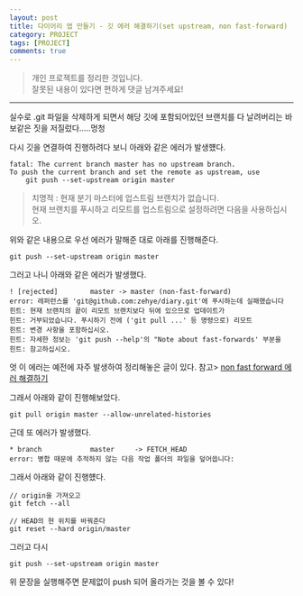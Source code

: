 ```yaml
---
layout: post
title: 다이어리 앱 만들기 - 깃 에러 해결하기(set upstream, non fast-forward)
category: PROJECT
tags: [PROJECT]
comments: true
---
```


> 개인 프로젝트를 정리한 것입니다.     
잘못된 내용이 있다면 편하게 댓글 남겨주세요!    

<hr>

실수로 .git 파일을 삭제하게 되면서 해당 깃에 포함되어있던 브랜치를 다 날려버리는 바보같은 짓을 저질렀다.....멍청

다시 깃을 연결하여 진행하려다 보니 아래와 같은 에러가 발생헀다.

```
fatal: The current branch master has no upstream branch.
To push the current branch and set the remote as upstream, use
    git push --set-upstream origin master
```

> 치명적 : 현재 분기 마스터에 업스트림 브랜치가 없습니다.        
현재 브랜치를 푸시하고 리모트를 업스트림으로 설정하려면 다음을 사용하십시오.

위와 같은 내용으로 우선 에러가 말해준 대로 아래를 진행해준다.

```
git push --set-upstream origin master
```

그러고 나니 아래와 같은 에러가 발생했다.

```
! [rejected]        master -> master (non-fast-forward)
error: 레퍼런스를 'git@github.com:zehye/diary.git'에 푸시하는데 실패했습니다
힌트: 현재 브랜치의 끝이 리모트 브랜치보다 뒤에 있으므로 업데이트가
힌트: 거부되었습니다. 푸시하기 전에 ('git pull ...' 등 명령으로) 리모트
힌트: 변경 사항을 포함하십시오.
힌트: 자세한 정보는 'git push --help'의 "Note about fast-forwards' 부분을
힌트: 참고하십시오.
```

엇 이 에러는 예전에 자주 발생하여 정리해놓은 글이 있다. 참고> [non fast forward 에러 해결하기](https://www.zehye.kr/git/2019/10/27/11git_push_error/)

그래서 아래와 같이 진행해보았다.

```
git pull origin master --allow-unrelated-histories
```

근데 또 에러가 발생했다.

```
* branch            master     -> FETCH_HEAD
error: 병합 때문에 추적하지 않는 다음 작업 폴더의 파일을 덮어씁니다:
```

그래서 아래와 같이 진행헀다.

```
// origin을 가져오고
git fetch --all

// HEAD의 현 위치를 바꿔준다
git reset --hard origin/master
```

그러고 다시

```
git push --set-upstream origin master
```

위 문장을 실행해주면 문제없이 push 되어 올라가는 것을 볼 수 있다!
